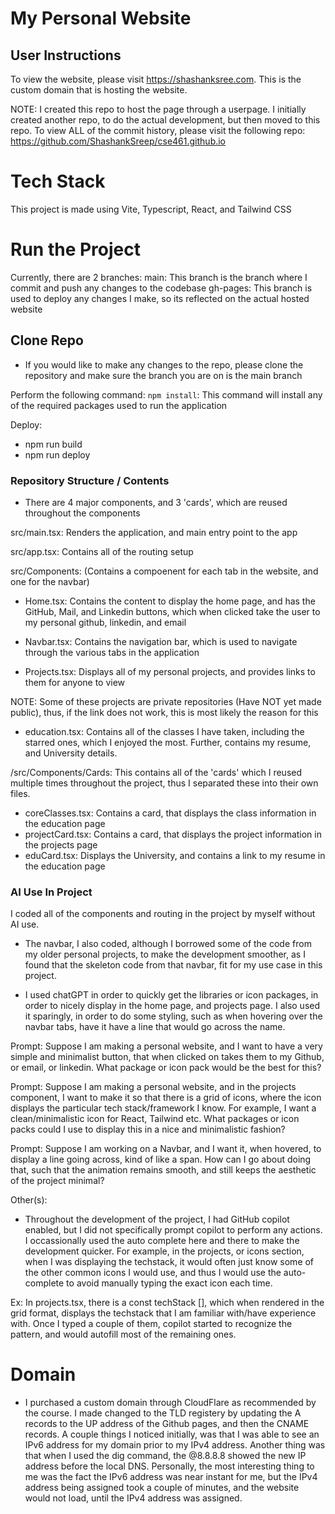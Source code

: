# My Personal Website

## User Instructions
To view the website, please visit https://shashanksree.com. This is the custom domain that is hosting the website. 

NOTE: I created this repo to host the page through a userpage. I initially created another repo, to do the actual development, but then moved to this repo. 
To view ALL of the commit history, please visit the following repo: https://github.com/ShashankSreep/cse461.github.io


# Tech Stack
This project is made using Vite, Typescript, React, and Tailwind CSS

# Run the Project
Currently, there are 2 branches:
main: This branch is the branch where I commit and push any changes to the codebase
gh-pages: This branch is used to deploy any changes I make, so its reflected on the actual hosted website

## Clone Repo
- If you would like to make any changes to the repo, please clone the repository and make sure the
branch you are on is the main branch

Perform the following command:
`npm install`: This command will install any of the required packages used to run the application

Deploy:
- npm run build
- npm run deploy


### Repository Structure / Contents
- There are 4 major components, and 3 'cards', which are reused throughout the components

src/main.tsx: Renders the application, and main entry point to the app

src/app.tsx: Contains all of the routing setup

src/Components: (Contains a compoenent for each tab in the website, and one for the navbar)
- Home.tsx: Contains the content to display the home page, and has the GitHub, Mail, and Linkedin buttons, which when clicked take the user to my personal github, linkedin, and email

- Navbar.tsx: Contains the navigation bar, which is used to navigate through the various tabs in the application

- Projects.tsx: Displays all of my personal projects, and provides links to them for anyone to view

NOTE: Some of these projects are private repositories (Have NOT yet made public), thus, if the link does not work, this is most likely the reason for this

- education.tsx: Contains all of the classes I have taken, including the starred ones, which I enjoyed the most. Further, contains my resume, and University details.


/src/Components/Cards: This contains all of the 'cards' which I reused multiple times throughout the project, thus I separated these into their own files. 

- coreClasses.tsx: Contains a card, that displays the class information in the education page
- projectCard.tsx: Contains a card, that displays the project information in the projects page
- eduCard.tsx: Displays the University, and contains a link to my resume in the education page



### AI Use In Project
I coded all of the components and routing in the project by myself without AI use. 

- The navbar, I also coded, although I borrowed some of the code from my older personal projects, to make the development smoother, as I found that the skeleton code from that navbar, fit for my use case in this project. 

- I used chatGPT in order to quickly get the libraries or icon packages, in order to nicely display in the home page, and projects page. I also used it sparingly, in order to do some styling, such as when hovering over the navbar tabs, have it have a line that would go across the name. 

Prompt: Suppose I am making a personal website, and I want to have a very simple and minimalist button, that when clicked on takes them to my Github, or email, or linkedin. What package or icon pack would be the best for this? 

Prompt: Suppose I am making a personal website, and in the projects component, I want to make it so that there is a grid of icons, where the icon displays the particular tech stack/framework I know. For example, I want a clean/minimalistic icon for React, Tailwind etc. What packages or icon packs could I use to display this in a nice and minimalistic fashion?

Prompt: Suppose I am working on a Navbar, and I want it, when hovered, to display a line going across, kind of like a span. How can I go about doing that, such that the animation remains smooth, and still keeps the aesthetic of the project minimal?



Other(s):
- Throughout the development of the project, I had GitHub copilot enabled, but I did not specifically prompt copilot to perform any actions. I occassionally used the auto complete here and there to make the development quicker. For example, in the projects, or icons section, when I was displaying the techstack, it would often just know some of the other common icons I would use, and thus I would use the auto-complete to avoid manually typing the exact icon each time. 

Ex: In projects.tsx, there is a const techStack [], which when rendered in the grid format, displays the techstack that I am familiar with/have experience with. Once I typed a couple of them, copilot started to recognize the pattern, and would autofill most of the remaining ones. 




# Domain
- I purchased a custom domain through CloudFlare as recommended by the course. I made changed to the TLD registery by updating the A records to the UP address of the Github pages, and then the CNAME records. A couple things I noticed initially, was that I was able to see an IPv6 address for my domain prior to my IPv4 address. Another thing was that when I used the dig command, the @8.8.8.8 showed the new IP address before the local DNS. Personally, the most interesting thing to me was the fact the IPv6 address was near instant for me, but the IPv4 address being assigned took a couple of minutes, and the website would not load, until the IPv4 address was assigned. 
